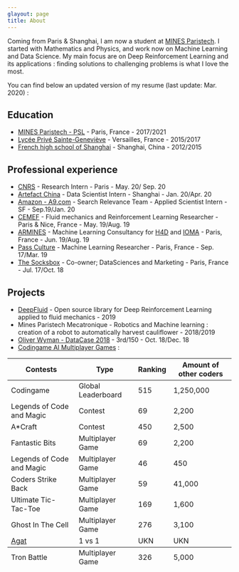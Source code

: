 ```yaml
---
glayout: page
title: About
---
```


<!-- Global site tag (gtag.js) - Google Analytics -->
<script async src="https://www.googletagmanager.com/gtag/js?id=UA-145347384-1"></script>
<script>
  window.dataLayer = window.dataLayer || [];
  function gtag(){dataLayer.push(arguments);}
  gtag('js', new Date());

  gtag('config', 'UA-145347384-1');
</script>

Coming from Paris & Shanghai, I am now a student at [MINES Paristech](http://www.mines-paristech.fr). I started with Mathematics and Physics, and work now on Machine Learning and Data Science. My main focus are on Deep Reinforcement Learning and its applications : finding solutions to challenging problems is what I love the most.

You can find below an updated version of my resume (last update: Mar. 2020) :

## Education

* [MINES Paristech - PSL](http://www.mines-paristech.fr) - Paris, France - 2017/2021
* [Lycée Privé Sainte-Geneviève](https://www.bginette.com/concours/resultats) - Versailles, France - 2015/2017
* [French high school of Shanghai](http://www.lyceeshanghai.com/?lang=en) - Shanghai, China - 2012/2015

## Professional experience

* [CNRS](http://www.cnrs.fr/fr/page-daccueil) - Research Intern - Paris - May. 20/ Sep. 20
* [Artefact China](https://www.artefact.com/fr/) - Data Scientist Intern - Shanghai - Jan. 20/Apr. 20
* [Amazon - A9.com](https://lu.linkedin.com/company/a9-com?trk=job_view_topcard_company_name) - Search Relevance Team - Applied Scientist Intern - SF - Sep.19/Jan. 20
* [CEMEF](http://www.cemef.mines-paristech.fr) - Fluid mechanics and Reinforcement Learning Researcher - Paris & Nice, France - May. 19/Aug. 19
* [ARMINES](https://www.armines.net/fr) - Machine Learning Consultancy for [H4D](https://www.h-4-d.com) and [IOMA](https://www.ioma-paris.com/fr/?v=11aedd0e4327) - Paris, France - Jun. 19/Aug. 19
* [Pass Culture](http://www.culture.gouv.fr/Actualites/Le-Pass-Culture-une-innovation-dans-l-univers-de-l-offre-culturelle) - Machine Learning Researcher - Paris, France - Sep. 17/Mar. 19
* [The Socksbox](https://socksbox.com/en/) - Co-owner; DataSciences and Marketing - Paris, France - Jul. 17/Oct. 18

## Projects

* [DeepFluid](https://github.com/DonsetPG/fenics-DRL) - Open source library for Deep Reinforcement Learning applied to fluid mechanics - 2019
* Mines Paristech Mecatronique - Robotics and Machine learning : creation of a robot to automatically harvest cauliflower - 2018/2019
* [Oliver Wyman - DataCase 2018](https://github.com/DonsetPG/OWDC) - 3rd/150 - Oct. 18/Dec. 18
* [Codingame AI Multiplayer Games](https://www.codingame.com) :

<table>
  <thead>
    <tr>
      <th>Contests</th>
      <th>Type</th>
      <th>Ranking</th>
      <th>Amount of other coders</th>
    </tr>
  </thead>
  <tbody>
    <tr>
      <td>Codingame</td>
      <td>Global Leaderboard</td>
      <td>515</td>
      <td>1,250,000</td>
    </tr>
    <tr>
      <td>Legends of Code and Magic</td>
      <td>Contest</td>
      <td>69</td>
      <td>2,200</td>
    </tr>
    <tr>
      <td>A*Craft</td>
      <td>Contest</td>
      <td>450</td>
      <td>2,500</td>
    </tr>
    <tr>
      <td>Fantastic Bits</td>
      <td>Multiplayer Game</td>
      <td>69</td>
      <td>2,200</td>
    </tr>
    <tr>
      <td>Legends of Code and Magic</td>
      <td>Multiplayer Game</td>
      <td>46</td>
      <td>450</td>
    </tr>
    <tr>
      <td>Coders Strike Back</td>
      <td>Multiplayer Game</td>
      <td>59</td>
      <td>41,000</td>
    </tr>
    <tr>
      <td>Ultimate Tic-Tac-Toe</td>
      <td>Multiplayer Game</td>
      <td>169</td>
      <td>1,600</td>
    </tr>
    <tr>
      <td>Ghost In The Cell</td>
      <td>Multiplayer Game</td>
      <td>276</td>
      <td>3,100</td>
    </tr>
    <tr>
      <td><a href="http://www.allocine.fr/film/fichefilm_gen_cfilm=29718.html">Agat</a></td>
      <td>1 vs 1</td>
      <td>UKN</td>
      <td>UKN</td>
    </tr>
  </tbody>
  <tfoot>
    <tr>
    <td>Tron Battle</td>
    <td>Multiplayer Game</td>
    <td>326</td>
    <td>5,000</td>
    </tr>
  </tfoot>
</table>
